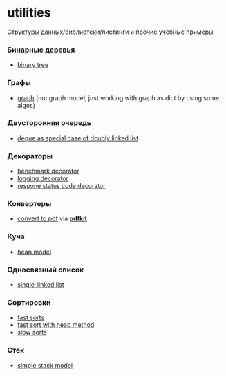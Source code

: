 # utilities
Структуры данных/библиотеки/листинги и прочие учебные примеры
### Бинарные деревья
- [binary tree](https://github.com/ArslanYadov/utilities/tree/main/binary_trees)
### Графы
- [graph](https://github.com/ArslanYadov/utilities/tree/main/graph) (not graph model, just working with graph as dict by using some algos)
### Двусторонняя очередь
- [deque as special case of doubly linked list](https://github.com/ArslanYadov/utilities/tree/main/double_linked_list)
### Декораторы
- [benchmark decorator](https://github.com/ArslanYadov/utilities/blob/main/decorators/benchmark.py)
- [logging decorator](https://github.com/ArslanYadov/utilities/blob/main/decorators/logit_decorator.py)
- [respone status code decorator](https://github.com/ArslanYadov/utilities/blob/main/decorators/check_status.py)
### Конвертеры
- [convert to pdf](https://github.com/ArslanYadov/utilities/blob/main/convert2/pdf/html2pdf.py) via [**pdfkit**](https://github.com/JazzCore/python-pdfkit)
### Куча
- [heap model](https://github.com/ArslanYadov/utilities/tree/main/heap)
### Односвязный список
- [single-linked list](https://github.com/ArslanYadov/utilities/tree/main/single_linked_list)
### Сортировки
- [fast sorts](https://github.com/ArslanYadov/utilities/tree/main/sorts_type/fast_sorts)
- [fast sort with heap method](https://github.com/ArslanYadov/utilities/blob/7e0dcd2b5a7da5ca8e4e58646e0d94ebb6dfbdc9/heap/heap_model.py#L63)
- [slow sorts](https://github.com/ArslanYadov/utilities/tree/main/sorts_type/quadratic_sorts)
### Стек
- [simple stack model](https://github.com/ArslanYadov/utilities/tree/main/stack)
